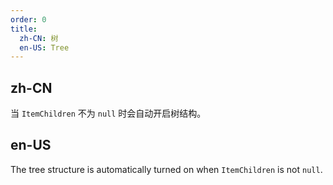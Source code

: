 ```yaml
---
order: 0
title:
  zh-CN: 树
  en-US: Tree
---
```


## zh-CN

当 `ItemChildren` 不为 `null` 时会自动开启树结构。

## en-US

The tree structure is automatically turned on when `ItemChildren` is not `null`.
